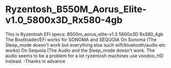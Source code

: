# Ryzentosh_B550M_Aorus_Elite-v1.0_5800x3D_Rx580-4gb
This is Ryzentosh EFI specs:
B500m_aorus_elite-v1.3
5800x3D
Rx580_4gb
The Bootloader/EFi works for SONOMA and SEQUOIA 
On Sonoma (The Sleep_mode doesn't work but everything else such wifi/bluetooth/audio etc works)
On Sequoia (The Audio and the Sleep_mode doesn't work. The audio seems to be a problem for a lot ryzentosh machines use voodoo_HD instead.
-Thanks in advance
